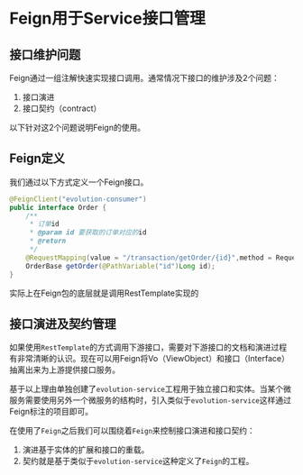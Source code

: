 # Feign用于Service接口管理

## 接口维护问题

Feign通过一组注解快速实现接口调用。通常情况下接口的维护涉及2个问题：
1. 接口演进
2. 接口契约（contract）

以下针对这2个问题说明Feign的使用。

## Feign定义
我们通过以下方式定义一个Feign接口。

```Java
@FeignClient("evolution-consumer")
public interface Order {
	/**
	 * 订单id
	 * @param id 要获取的订单对应的id
	 * @return
	 */
	@RequestMapping(value = "/transaction/getOrder/{id}",method = RequestMethod.GET)
	OrderBase getOrder(@PathVariable("id")Long id);
}
```

实际上在Feign包的底层就是调用RestTemplate实现的

## 接口演进及契约管理

如果使用`RestTemplate`的方式调用下游接口，需要对下游接口的文档和演进过程有非常清晰的认识。现在可以用Feign将Vo（ViewObject）和接口（Interface）抽离出来为上游提供接口服务。

基于以上理由单独创建了`evolution-service`工程用于独立接口和实体。当某个微服务需要使用另外一个微服务的结构时，引入类似于`evolution-service`这样通过Feign标注的项目即可。

在使用了`Feign`之后我们可以围绕着`Feign`来控制接口演进和接口契约：
1. 演进基于实体的扩展和接口的重载。
2. 契约就是基于类似于`evolution-service`这种定义了`Feign`的工程。